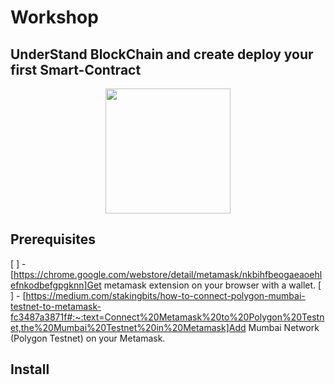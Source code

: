 # Workshop

## UnderStand BlockChain and create deploy your first Smart-Contract

<center>
  <img style="width: 200px"
  src="https://actualiteinformatique.fr/wp-content/uploads/2020/02/Ether-Smart-Contract.jpg">
</center>

## Prerequisites

[ ] -  [https://chrome.google.com/webstore/detail/metamask/nkbihfbeogaeaoehlefnkodbefgpgknn]Get metamask extension on your browser with a wallet.
[ ] - [https://medium.com/stakingbits/how-to-connect-polygon-mumbai-testnet-to-metamask-fc3487a3871f#:~:text=Connect%20Metamask%20to%20Polygon%20Testnet,the%20Mumbai%20Testnet%20in%20Metamask]Add Mumbai Network (Polygon Testnet) on your Metamask.

## Install


